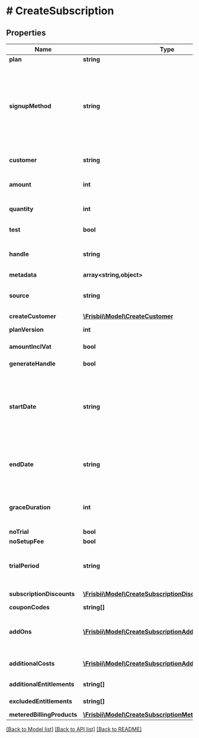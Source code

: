 # # CreateSubscription

## Properties

Name | Type | Description | Notes
------------ | ------------- | ------------- | -------------
**plan** | **string** | Plan handle |
**signupMethod** | **string** | The signup method, how to get payment information from customer, one of the following: &#x60;source&#x60;, &#x60;email&#x60;, &#x60;link&#x60;. The &#x60;source&#x60; method takes a reference to an existing customer payment method (e.g. card &#x60;ca_..&#x60;) or a card token for &#x60;ct_...&#x60;. The method &#x60;email&#x60; will send an email to customer requesting payment information with a link to a hosted page. The method &#x60;link&#x60; does not do anything but the hosted page link in the subscription object can be provided to the customer as a link to enter payment information. |
**customer** | **string** | Customer handle of existing customer. Customer can also be provided in same operation by supplying the parameter &#x60;create_customer&#x60;. | [optional]
**amount** | **int** | Optional custom per quantity plan price. If provided the plan price billed for each billing period will be overridden by this price. | [optional]
**quantity** | **int** | Optional quantity of the plan product for this subscription. If not provided the default is the default plan quantity defined for the plan. | [optional]
**test** | **bool** | Test flag. If given it will be verified that the account state matches the intended create state. | [optional]
**handle** | **string** | Per account unique handle for the subscription. Max length 255 with allowable characters [a-zA-Z0-9_.-@]. Must be provided if generate_handle not defined. | [optional]
**metadata** | **array<string,object>** | Custom metadata. | [optional]
**source** | **string** | The payment method source if signup method &#x60;source&#x60;. Either an existing payment method for the customer, e.g. existing card id &#x60;ca_...&#x60; or a card token &#x60;ct_...&#x60;. | [optional]
**createCustomer** | [**\Frisbii\Model\CreateCustomer**](CreateCustomer.md) |  | [optional]
**planVersion** | **int** | Optional plan version, default is to use newest version of plan | [optional]
**amountInclVat** | **bool** | Whether the optional amount is including VAT. Defaults to true. | [optional]
**generateHandle** | **bool** | Auto generate handle on the form sub-[sequence_number] | [optional]
**startDate** | **string** | Date and time on the form &#x60;yyyy-MM-dd&#x60;, &#x60;yyyyMMdd&#x60;, &#x60;yyyy-MM-ddTHH:mm&#x60; and &#x60;yyyy-MM-ddTHH:mm:ss&#x60; from which the subscription is eligible to schedule first invoice. If no time part is given start of day will be used. A start date in the past can be used, but no more than one period length in the past. A start date in the past can result in an instant invoice for a past billing period start. Default value is current date and time. | [optional]
**endDate** | **string** | Fixed date and time on the form &#x60;yyyy-MM-dd&#x60;, &#x60;yyyyMMdd&#x60;, &#x60;yyyy-MM-ddTHH:mm&#x60; and &#x60;yyyy-MM-ddTHH:mm:ss&#x60; where the subscription will automatically cancel. The subscription will expire at the end of the billing period containing the end date. Default is no fixed end date. | [optional]
**graceDuration** | **int** | A grace duration in seconds from the creation of a subscription where no dunning process is started for a failing invoice. This allows a certain amount of time for the customer to sign up with a payment method. | [optional]
**noTrial** | **bool** | Override plan trial settings and disable trial | [optional]
**noSetupFee** | **bool** | Override plan setup fee settings and disable fee | [optional]
**trialPeriod** | **string** | Optional custom trial period overriding the setting on the subscription plan. Defined in ISO 8601 duration. See https://en.wikipedia.org/wiki/ISO_8601#Durations. E.g. &#x60;P7D&#x60; for seven days or &#x60;P1M&#x60; for one month. | [optional]
**subscriptionDiscounts** | [**\Frisbii\Model\CreateSubscriptionDiscount[]**](CreateSubscriptionDiscount.md) | Discounts to attach to subscription. A maximum of 100 discounts is allowed. | [optional]
**couponCodes** | **string[]** | Coupon codes to redeem for subscription | [optional]
**addOns** | [**\Frisbii\Model\CreateSubscriptionAddOn[]**](CreateSubscriptionAddOn.md) | Add-ons to attach to subscription. The same add-on can only be attached to subscription once unless unique handles are supplied for the subscription add-on. A maximum of 100 add-ons is allowed. | [optional]
**additionalCosts** | [**\Frisbii\Model\CreateSubscriptionAdditionalCost[]**](CreateSubscriptionAdditionalCost.md) | Additional costs to add to subscription at creation time. A maximum of 100 additional costs is allowed. | [optional]
**additionalEntitlements** | **string[]** | Additional entitlements to add to subscription at creation time. | [optional]
**excludedEntitlements** | **string[]** | Entitlements to exclude from subscription at creation time. | [optional]
**meteredBillingProducts** | [**\Frisbii\Model\CreateSubscriptionMeteredBillingProduct[]**](CreateSubscriptionMeteredBillingProduct.md) | Metered billing products to attach to subscription. | [optional]

[[Back to Model list]](../../README.md#models) [[Back to API list]](../../README.md#endpoints) [[Back to README]](../../README.md)
